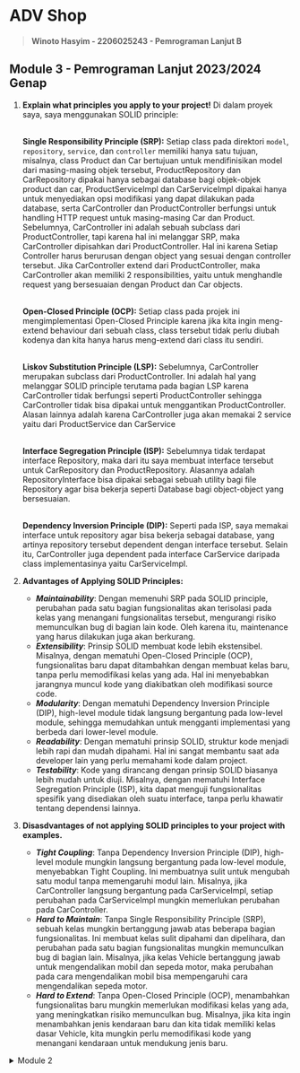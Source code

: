 # ADV Shop

> #### Winoto Hasyim - 2206025243 - Pemrograman Lanjut B

## Module 3 - Pemrograman Lanjut 2023/2024 Genap

1. **Explain what principles you apply to your project!**
    Di dalam proyek saya, saya menggunakan SOLID principle:
    
    <br>**Single Responsibility Principle (SRP):**
    Setiap class pada direktori `model`, `repository`, `service`, dan `controller` memiliki hanya satu tujuan, misalnya, class Product dan Car bertujuan untuk mendifinisikan model dari masing-masing objek tersebut, ProductRepository dan CarRepository dipakai hanya sebagai database bagi objek-objek product dan car, ProductServiceImpl dan CarServiceImpl dipakai hanya untuk menyediakan opsi modifikasi yang dapat dilakukan pada database, serta CarController dan ProductController berfungsi untuk handling HTTP request untuk masing-masing Car dan Product. Sebelumnya, CarController ini adalah sebuah subclass dari ProductController, tapi karena hal ini melanggar SRP, maka CarController dipisahkan dari ProductController. Hal ini karena Setiap Controller harus berurusan dengan object yang sesuai dengan controller tersebut. Jika CarController extend dari ProductController, maka CarController akan memiliki 2 responsibilities, yaitu untuk menghandle request yang bersesuaian dengan Product dan Car objects.

    <br>**Open-Closed Principle (OCP):**
    Setiap class pada projek ini mengimplementasi Open-Closed Principle karena jika kita ingin meng-extend behaviour dari sebuah class, class tersebut tidak perlu diubah kodenya dan kita hanya harus meng-extend dari class itu sendiri.

    <br>**Liskov Substitution Principle (LSP):**
    Sebelumnya, CarController merupakan subclass dari ProductController. Ini adalah hal yang melanggar SOLID principle terutama pada bagian LSP karena CarController tidak berfungsi seperti ProductController sehingga CarController tidak bisa dipakai untuk menggantikan ProductController. Alasan lainnya adalah karena CarController juga akan memakai 2 service yaitu dari ProductService dan CarService

    <br>**Interface Segregation Principle (ISP):**
    Sebelumnya tidak terdapat interface Repository, maka dari itu saya membuat interface tersebut untuk CarRepository dan ProductRepository. Alasannya adalah RepositoryInterface bisa dipakai sebagai sebuah utility bagi file Repository agar bisa bekerja seperti Database bagi object-object yang bersesuaian.

    <br>**Dependency Inversion Principle (DIP):**
    Seperti pada ISP, saya memakai interface untuk repository agar bisa bekerja sebagai database, yang artinya repository tersebut dependent dengan interface tersebut. Selain itu, CarController juga dependent pada interface CarService daripada class implementasinya yaitu CarServiceImpl.
    <br>

2. **Advantages of Applying SOLID Principles:**
    - ***Maintainability***: Dengan memenuhi SRP pada SOLID principle, perubahan pada satu bagian fungsionalitas akan terisolasi pada kelas yang menangani fungsionalitas tersebut, mengurangi risiko memunculkan bug di bagian lain kode. Oleh karena itu, maintenance yang harus dilakukan juga akan berkurang.
    - ***Extensibility***: Prinsip SOLID membuat kode lebih ekstensibel. Misalnya, dengan mematuhi Open-Closed Principle (OCP), fungsionalitas baru dapat ditambahkan dengan membuat kelas baru, tanpa perlu memodifikasi kelas yang ada. Hal ini menyebabkan jarangnya muncul kode yang diakibatkan oleh modifikasi source code.
    - ***Modularity***: Dengan mematuhi Dependency Inversion Principle (DIP), high-level module tidak langsung bergantung pada low-level module, sehingga memudahkan untuk mengganti implementasi yang berbeda dari lower-level module.
    - ***Readability***: Dengan mematuhi prinsip SOLID, struktur kode menjadi lebih rapi dan mudah dipahami. Hal ini sangat membantu saat ada developer lain yang perlu memahami kode dalam project.
    - ***Testability***: Kode yang dirancang dengan prinsip SOLID biasanya lebih mudah untuk diuji. Misalnya, dengan mematuhi Interface Segregation Principle (ISP), kita dapat menguji fungsionalitas spesifik yang disediakan oleh suatu interface, tanpa perlu khawatir tentang dependensi lainnya.

3. **Disasdvantages of not applying SOLID principles to your project with examples.**
    - ***Tight Coupling***: Tanpa Dependency Inversion Principle (DIP), high-level module mungkin langsung bergantung pada low-level module, menyebabkan Tight Coupling. Ini membuatnya sulit untuk mengubah satu modul tanpa memengaruhi modul lain. Misalnya, jika CarController langsung bergantung pada CarServiceImpl, setiap perubahan pada CarServiceImpl mungkin memerlukan perubahan pada CarController.
    - ***Hard to Maintain***: Tanpa Single Responsibility Principle (SRP), sebuah kelas mungkin bertanggung jawab atas beberapa bagian fungsionalitas. Ini membuat kelas sulit dipahami dan dipelihara, dan perubahan pada satu bagian fungsionalitas mungkin memunculkan bug di bagian lain. Misalnya, jika kelas Vehicle bertanggung jawab untuk mengendalikan mobil dan sepeda motor, maka perubahan pada cara mengendalikan mobil bisa mempengaruhi cara mengendalikan sepeda motor.
    - ***Hard to Extend***: Tanpa Open-Closed Principle (OCP), menambahkan fungsionalitas baru mungkin memerlukan modifikasi kelas yang ada, yang meningkatkan risiko memunculkan bug. Misalnya, jika kita ingin menambahkan jenis kendaraan baru dan kita tidak memiliki kelas dasar Vehicle, kita mungkin perlu memodifikasi kode yang menangani kendaraan untuk mendukung jenis baru.

<details>
<summary>Module 2</summary>

## Module 2 - Pemrograman Lanjut 2023/2024 Genap

### Reflection
1. Ada beberapa code quality issue yang saya perbaiki:
- **Fields in interfaces and annotations are automatically public static final, and methods are public abstract.** Issue ini terjadi di interface ProductService yang di dalamnya terdapat modifier public untuk setiap atributnya. Setiap atribut adalam interface secara implisit sudah public static final. Oleh karena itu, saya bisa memperbaiki issue tersebut dengan menghapus modifier public pada setiap atribut itu.
- **Unused import 'org.springframework.web.bind.annotation.*'.** Issue ini terdapat pada beberapa komponen pada spring project eshop ini. Hal yang saya lakukan untuk memperbaikinya adalah untuk mengimport method-method yang dipakai saja (alias tidak memakai * dalam proses meng-import method dari library)

2. Menurut saya, saya telah mengimplementasi konsep CI/CD dalam pengerjaan modul saya. Continuous Integration bisa dicapai karena terdapat Workflow yang mengerjakan test suite pada project saya sehingga code saya secara otomatis akan di-test setiap di push ke GitHub. Dalam kata lain, kode saya menerapkan automated testing dalam pengecekan kode. Selain itu, Continuous Deployment juga bisa dicapai karena saya sudah menggunakan Koyeb sebagai PaaS project ini. Setiap kali saya push atau pull request ke main branch, Koyeb akan mendeteksi perubahan kode apa saja yang terjadi. Setelah itu, Koyeb akan secara otomatis men-deploy project saya berdasarkan push atau pull request terakhir yang dilakukan
</details>